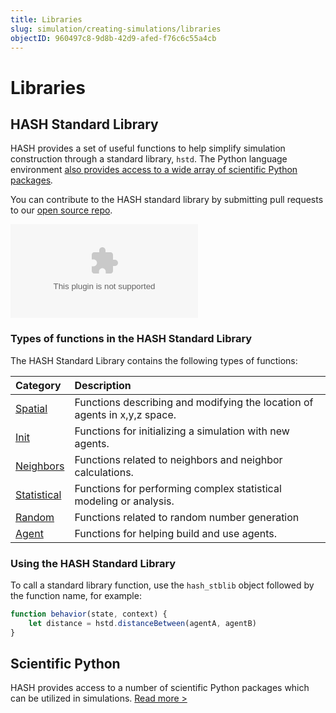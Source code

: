 ```yaml
---
title: Libraries
slug: simulation/creating-simulations/libraries
objectID: 960497c8-9d8b-42d9-afed-f76c6c55a4cb
---
```


# Libraries

## HASH Standard Library

HASH provides a set of useful functions to help simplify simulation construction through a standard library, `hstd`. The Python language environment [also provides access to a wide array of scientific Python packages](/docs/simulation/creating-simulations/libraries/python-packages)_._

You can contribute to the HASH standard library by submitting pull requests to our [open source repo](https://github.com/hashintel/hash/tree/master/packages/engine/stdlib).

<Embed type="youtube" url="https://youtu.be/0pABnjlWjPY" caption="Using HASH Standard Library Functions" />

### Types of functions in the HASH Standard Library

The HASH Standard Library contains the following types of functions:

| Category | Description |
| :--- | :--- |
| [Spatial](hash/spatial) | Functions describing and modifying the location of agents in x,y,z space. |
| [Init](hash/init) | Functions for initializing a simulation with new agents. |
| [Neighbors](hash/neighbors) | Functions related to neighbors and neighbor calculations. |
| [Statistical](hash/javascript-libraries) | Functions for performing complex statistical modeling or analysis. |
| [Random](hash/random) | Functions related to random number generation |
| [Agent](hash/agent) | Functions for helping build and use agents. |

### Using the HASH Standard Library

To call a standard library function, use the `hash_stblib` object followed by the function name, for example:

```javascript
function behavior(state, context) {
    let distance = hstd.distanceBetween(agentA, agentB)
}
```

## Scientific Python

HASH provides access to a number of scientific Python packages which can be utilized in simulations. [Read more &gt;](/docs/simulation/libraries/python-packages)

